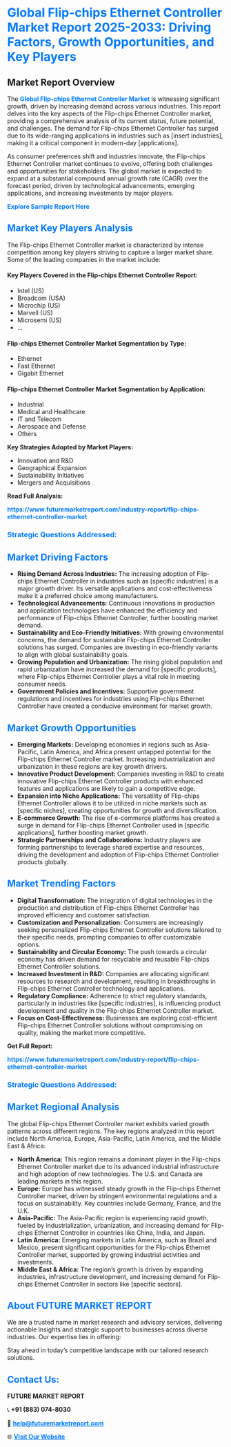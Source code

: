 <h1 style="color: #007BFF;">Global Flip-chips Ethernet Controller Market Report 2025-2033: Driving Factors, Growth Opportunities, and Key Players</h1>

<section id="overview">
<h2>Market Report Overview</h2>
<p>The <a href="https://www.futuremarketreport.com/industry-report/flip-chips-ethernet-controller-market" style="color: #007BFF; text-decoration: none;"><strong>Global Flip-chips Ethernet Controller Market</strong></a> is witnessing significant growth, driven by increasing demand across various industries. This report delves into the key aspects of the Flip-chips Ethernet Controller market, providing a comprehensive analysis of its current status, future potential, and challenges. The demand for Flip-chips Ethernet Controller has surged due to its wide-ranging applications in industries such as [insert industries], making it a critical component in modern-day [applications].</p>
<p>As consumer preferences shift and industries innovate, the Flip-chips Ethernet Controller market continues to evolve, offering both challenges and opportunities for stakeholders. The global market is expected to expand at a substantial compound annual growth rate (CAGR) over the forecast period, driven by technological advancements, emerging applications, and increasing investments by major players.</p>
</section>

<section id="overview">
<p><a href="https://www.futuremarketreport.com/request-sample/reportId=105716" style="color: #007BFF; text-decoration: none;"><strong>Explore Sample Report Here</strong></a></p>
</section>

<section id="key-players">
<h2 style="color: #007BFF;">Market Key Players Analysis</h2>
<p>The Flip-chips Ethernet Controller market is characterized by intense competition among key players striving to capture a larger market share. Some of the leading companies in the market include:</p>
<h4>Key Players Covered in the Flip-chips Ethernet Controller Report:</h4>
<ul><li>Intel (US)</li><li>Broadcom (USA)</li><li>Microchip (US)</li><li>Marvell (US)</li><li>Microsemi (US)</li><li>...</li></ul>
<h4>Flip-chips Ethernet Controller Market Segmentation by Type:</h4>
<ul><li>Ethernet</li><li>Fast Ethernet</li><li>Gigabit Ethernet</li></ul>

<h4>Flip-chips Ethernet Controller Market Segmentation by Application:</h4>
<ul><li>Industrial</li><li>Medical and Healthcare</li><li>IT and Telecom</li><li>Aerospace and Defense</li><li>Others</li></ul>
<p><strong>Key Strategies Adopted by Market Players:</strong></p>
<ul>
<li>Innovation and R&D</li>
<li>Geographical Expansion</li>
<li>Sustainability Initiatives</li>
<li>Mergers and Acquisitions</li>
</ul>
</section>

<section>
<p><strong>Read Full Analysis: </strong></p><a href="https://www.futuremarketreport.com/industry-report/flip-chips-ethernet-controller-market" style="color: #007BFF; text-decoration: none;"><strong>https://www.futuremarketreport.com/industry-report/flip-chips-ethernet-controller-market</strong></a>
<h3 style="color: #007BFF;">Strategic Questions Addressed:</h3>
</section>

<section id="driving-factors">
<h2 style="color: #007BFF;">Market Driving Factors</h2>
<ul>
<li><strong>Rising Demand Across Industries:</strong> The increasing adoption of Flip-chips Ethernet Controller in industries such as [specific industries] is a major growth driver. Its versatile applications and cost-effectiveness make it a preferred choice among manufacturers.</li>
<li><strong>Technological Advancements:</strong> Continuous innovations in production and application technologies have enhanced the efficiency and performance of Flip-chips Ethernet Controller, further boosting market demand.</li>
<li><strong>Sustainability and Eco-Friendly Initiatives:</strong> With growing environmental concerns, the demand for sustainable Flip-chips Ethernet Controller solutions has surged. Companies are investing in eco-friendly variants to align with global sustainability goals.</li>
<li><strong>Growing Population and Urbanization:</strong> The rising global population and rapid urbanization have increased the demand for [specific products], where Flip-chips Ethernet Controller plays a vital role in meeting consumer needs.</li>
<li><strong>Government Policies and Incentives:</strong> Supportive government regulations and incentives for industries using Flip-chips Ethernet Controller have created a conducive environment for market growth.</li>
</ul>
</section>

<section id="growth-opportunities">
<h2 style="color: #007BFF;">Market Growth Opportunities</h2>
<ul>
<li><strong>Emerging Markets:</strong> Developing economies in regions such as Asia-Pacific, Latin America, and Africa present untapped potential for the Flip-chips Ethernet Controller market. Increasing industrialization and urbanization in these regions are key growth drivers.</li>
<li><strong>Innovative Product Development:</strong> Companies investing in R&D to create innovative Flip-chips Ethernet Controller products with enhanced features and applications are likely to gain a competitive edge.</li>
<li><strong>Expansion into Niche Applications:</strong> The versatility of Flip-chips Ethernet Controller allows it to be utilized in niche markets such as [specific niches], creating opportunities for growth and diversification.</li>
<li><strong>E-commerce Growth:</strong> The rise of e-commerce platforms has created a surge in demand for Flip-chips Ethernet Controller used in [specific applications], further boosting market growth.</li>
<li><strong>Strategic Partnerships and Collaborations:</strong> Industry players are forming partnerships to leverage shared expertise and resources, driving the development and adoption of Flip-chips Ethernet Controller products globally.</li>
</ul>
</section>

<section id="trending-factors">
<h2 style="color: #007BFF;">Market Trending Factors</h2>
<ul>
<li><strong>Digital Transformation:</strong> The integration of digital technologies in the production and distribution of Flip-chips Ethernet Controller has improved efficiency and customer satisfaction.</li>
<li><strong>Customization and Personalization:</strong> Consumers are increasingly seeking personalized Flip-chips Ethernet Controller solutions tailored to their specific needs, prompting companies to offer customizable options.</li>
<li><strong>Sustainability and Circular Economy:</strong> The push towards a circular economy has driven demand for recyclable and reusable Flip-chips Ethernet Controller solutions.</li>
<li><strong>Increased Investment in R&D:</strong> Companies are allocating significant resources to research and development, resulting in breakthroughs in Flip-chips Ethernet Controller technology and applications.</li>
<li><strong>Regulatory Compliance:</strong> Adherence to strict regulatory standards, particularly in industries like [specific industries], is influencing product development and quality in the Flip-chips Ethernet Controller market.</li>
<li><strong>Focus on Cost-Effectiveness:</strong> Businesses are exploring cost-efficient Flip-chips Ethernet Controller solutions without compromising on quality, making the market more competitive.</li>
</ul>
</section>

<section>
<p><strong>Get Full Report: </strong></p><a href="https://www.futuremarketreport.com/industry-report/flip-chips-ethernet-controller-market" style="color: #007BFF; text-decoration: none;"><strong>https://www.futuremarketreport.com/industry-report/flip-chips-ethernet-controller-market</strong></a>
<h3 style="color: #007BFF;">Strategic Questions Addressed:</h3>
</section>


<section id="regional-analysis">
<h2 style="color: #007BFF;">Market Regional Analysis</h2>
<p>The global Flip-chips Ethernet Controller market exhibits varied growth patterns across different regions. The key regions analyzed in this report include North America, Europe, Asia-Pacific, Latin America, and the Middle East & Africa:</p>
<ul>
<li><strong>North America:</strong> This region remains a dominant player in the Flip-chips Ethernet Controller market due to its advanced industrial infrastructure and high adoption of new technologies. The U.S. and Canada are leading markets in this region.</li>
<li><strong>Europe:</strong> Europe has witnessed steady growth in the Flip-chips Ethernet Controller market, driven by stringent environmental regulations and a focus on sustainability. Key countries include Germany, France, and the U.K.</li>
<li><strong>Asia-Pacific:</strong> The Asia-Pacific region is experiencing rapid growth, fueled by industrialization, urbanization, and increasing demand for Flip-chips Ethernet Controller in countries like China, India, and Japan.</li>
<li><strong>Latin America:</strong> Emerging markets in Latin America, such as Brazil and Mexico, present significant opportunities for the Flip-chips Ethernet Controller market, supported by growing industrial activities and investments.</li>
<li><strong>Middle East & Africa:</strong> The region’s growth is driven by expanding industries, infrastructure development, and increasing demand for Flip-chips Ethernet Controller in sectors like [specific sectors].</li>
</ul>
</section>

<footer>
<h2 style="color: #007BFF;">About FUTURE MARKET REPORT</h2>
<p>We are a trusted name in market research and advisory services, delivering actionable insights and strategic support to businesses across diverse industries. Our expertise lies in offering:</p>

<p>Stay ahead in today’s competitive landscape with our tailored research solutions.</p>

<h2 style="color: #007BFF;">Contact Us:</h2>
<p><strong>FUTURE MARKET REPORT</strong></p>
<p>📞 <strong>+91 (883) 074-8030</strong></p>
<p>📧 <strong><a href="mailto:help@futuremarketreport.com" style="color: #007BFF;">help@futuremarketreport.com</a></strong></p>
<p>🌐 <strong><a href="https://www.futuremarketreport.com/" style="color: #007BFF;">Visit Our Website</a></strong></p>
</footer>